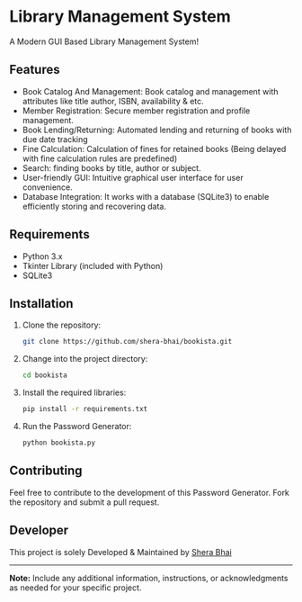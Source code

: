 # Library Management System

A Modern GUI Based Library Management System!

## Features

- Book Catalog And Management: Book catalog and management with attributes like title author, ISBN, availability & etc.
- Member Registration: Secure member registration and profile management.
- Book Lending/Returning: Automated lending and returning of books with due date tracking
- Fine Calculation: Calculation of fines for retained books (Being delayed with fine calculation rules are predefined)
- Search: finding books by title, author or subject.
- User-friendly GUI: Intuitive graphical user interface for user convenience.
- Database Integration: It works with a database (SQLite3) to enable efficiently storing and recovering data.

## Requirements

- Python 3.x
- Tkinter Library (included with Python)
- SQLite3

## Installation

1. Clone the repository:

    ```bash
    git clone https://github.com/shera-bhai/bookista.git
    ```

2. Change into the project directory:

    ```bash
    cd bookista
    ```
3. Install the required libraries:

    ```bash
    pip install -r requirements.txt
    ```

4. Run the Password Generator:

    ```bash
    python bookista.py
    ```

## Contributing

Feel free to contribute to the development of this Password Generator. Fork the repository and submit a pull request.

## Developer

This project is solely Developed & Maintained by [Shera Bhai](https://github.com/shera-bhai)

---

**Note:** Include any additional information, instructions, or acknowledgments as needed for your specific project.
